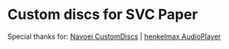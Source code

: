 # Custom discs for SVC Paper
Special thanks for: [Navoei CustomDiscs](https://github.com/Navoei/CustomDiscs) | [henkelmax AudioPlayer](https://github.com/henkelmax/audio-player)
